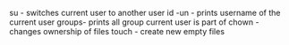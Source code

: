 su - switches current user to another user
id -un - prints username of the current user
groups- prints all group current user is part of
chown - changes ownership of files
touch - create new empty files

